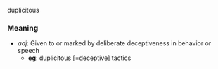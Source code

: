 duplicitous
### Meaning
+ _adj_: Given to or marked by deliberate deceptiveness in behavior or speech
	+ __eg__: duplicitous [=deceptive] tactics
